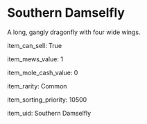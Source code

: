 # Southern Damselfly

A long, gangly dragonfly with four wide wings.

item_can_sell: True

item_mews_value: 1

item_mole_cash_value: 0

item_rarity: Common

item_sorting_priority: 10500

item_uid: Southern Damselfly